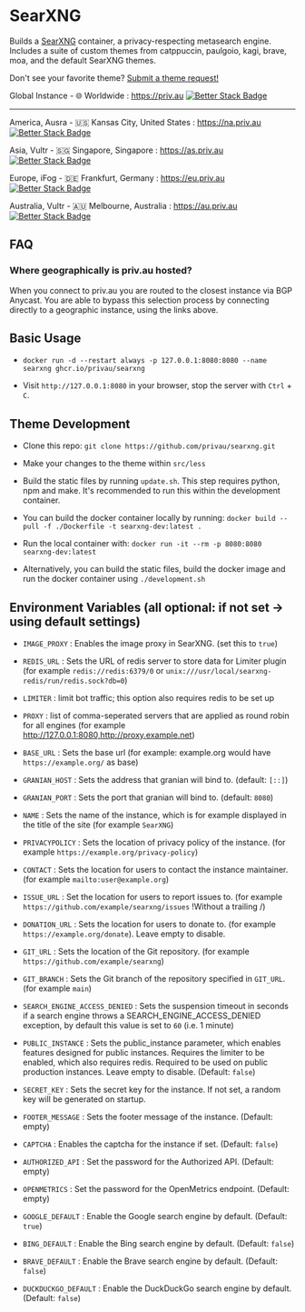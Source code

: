 # SearXNG

Builds a [SearXNG](https://github.com/searxng/searxng) container, a privacy-respecting metasearch engine. Includes a suite of custom themes from catppuccin, paulgoio, kagi, brave, moa, and the default SearXNG themes.

Don't see your favorite theme? [Submit a theme request!](https://github.com/privau/searxng/issues/new?assignees=&labels=bug&projects=&template=theme-request.md)

Global Instance - 🌐 Worldwide : https://priv.au [![Better Stack Badge](https://uptime.betterstack.com/status-badges/v3/monitor/1lrch.svg)](https://uptime.betterstack.com/?utm_source=status_badge)

---

America, Ausra - 🇺🇸 Kansas City, United States : https://na.priv.au [![Better Stack Badge](https://uptime.betterstack.com/status-badges/v3/monitor/1sv3j.svg)](https://uptime.betterstack.com/?utm_source=status_badge)

Asia, Vultr - 🇸🇬 Singapore, Singapore : https://as.priv.au [![Better Stack Badge](https://uptime.betterstack.com/status-badges/v3/monitor/1sv3i.svg)](https://uptime.betterstack.com/?utm_source=status_badge)

Europe, iFog - 🇩🇪 Frankfurt, Germany : https://eu.priv.au [![Better Stack Badge](https://uptime.betterstack.com/status-badges/v3/monitor/1sv3o.svg)](https://uptime.betterstack.com/?utm_source=status_badge)

Australia, Vultr - 🇦🇺 Melbourne, Australia : https://au.priv.au [![Better Stack Badge](https://uptime.betterstack.com/status-badges/v3/monitor/1sv3e.svg)](https://uptime.betterstack.com/?utm_source=status_badge)

## FAQ

### Where geographically is priv.au hosted?

When you connect to priv.au you are routed to the closest instance via BGP Anycast. You are able to bypass this selection process by connecting directly to a geographic instance, using the links above.

## Basic Usage

* ```docker run -d --restart always -p 127.0.0.1:8080:8080 --name searxng ghcr.io/privau/searxng```

* Visit `http://127.0.0.1:8080` in your browser, stop the server with `Ctrl` + `C`.

## Theme Development

* Clone this repo: ```git clone https://github.com/privau/searxng.git```

* Make your changes to the theme within `src/less`

* Build the static files by running `update.sh`. This step requires python, npm and make. It's recommended to run this within the development container.

* You can build the docker container locally by running: ```docker build --pull -f ./Dockerfile -t searxng-dev:latest .```

* Run the local container with: ```docker run -it --rm -p 8080:8080 searxng-dev:latest```

* Alternatively, you can build the static files, build the docker image and run the docker container using `./development.sh`

## Environment Variables (all optional: if not set -> using default settings)

* ```IMAGE_PROXY``` : Enables the image proxy in SearXNG. (set this to `true`)

* ```REDIS_URL``` : Sets the URL of redis server to store data for Limiter plugin (for example `redis://redis:6379/0` or `unix:///usr/local/searxng-redis/run/redis.sock?db=0`)

* ```LIMITER``` : limit bot traffic; this option also requires redis to be set up

* ```PROXY``` : list of comma-seperated servers that are applied as round robin for all engines (for example http://127.0.0.1:8080,http://proxy.example.net)

* ```BASE_URL``` : Sets the base url (for example: example.org would have `https://example.org/` as base)

* ```GRANIAN_HOST``` : Sets the address that granian will bind to. (default: `[::]`)

* ```GRANIAN_PORT``` : Sets the port that granian will bind to. (default: `8080`)

* ```NAME``` : Sets the name of the instance, which is for example displayed in the title of the site (for example `SearXNG`)

* ```PRIVACYPOLICY``` : Sets the location of privacy policy of the instance. (for example `https://example.org/privacy-policy`)

* ```CONTACT``` : Sets the location for users to contact the instance maintainer. (for example `mailto:user@example.org`)

* ```ISSUE_URL``` : Set the location for users to report issues to. (for example `https://github.com/example/searxng/issues` !Without a trailing /)

* ```DONATION_URL``` : Sets the location for users to donate to. (for example `https://example.org/donate`). Leave empty to disable.

* ```GIT_URL``` : Sets the location of the Git repository. (for example `https://github.com/example/searxng`)

* ```GIT_BRANCH``` : Sets the Git branch of the repository specified in `GIT_URL`. (for example `main`)

* ```SEARCH_ENGINE_ACCESS_DENIED``` : Sets the suspension timeout in seconds if a search engine throws a SEARCH_ENGINE_ACCESS_DENIED exception, by default this value is set to ```60``` (i.e. 1 minute)

* ```PUBLIC_INSTANCE``` : Sets the public_instance parameter, which enables features designed for public instances. Requires the limiter to be enabled, which also requires redis. Required to be used on public production instances. Leave empty to disable. (Default: `false`)

* ```SECRET_KEY``` : Sets the secret key for the instance. If not set, a random key will be generated on startup.

* ```FOOTER_MESSAGE``` : Sets the footer message of the instance. (Default: empty)

* ```CAPTCHA``` : Enables the captcha for the instance if set. (Default: `false`)

* ```AUTHORIZED_API``` : Set the password for the Authorized API. (Default: empty)

* ```OPENMETRICS``` : Set the password for the OpenMetrics endpoint. (Default: empty)

* ```GOOGLE_DEFAULT``` : Enable the Google search engine by default. (Default: `true`)

* ```BING_DEFAULT``` : Enable the Bing search engine by default. (Default: `false`)

* ```BRAVE_DEFAULT``` : Enable the Brave search engine by default. (Default: `false`)

* ```DUCKDUCKGO_DEFAULT``` : Enable the DuckDuckGo search engine by default. (Default: `false`)
